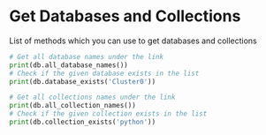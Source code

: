 # Get Databases and Collections

List of methods which you can use to get databases and collections

```py
# Get all database names under the link
print(db.all_database_names())
# Check if the given database exists in the list
print(db.database_exists('Cluster0'))

# Get all collections names under the link
print(db.all_collection_names())
# Check if the given collection exists in the list
print(db.collection_exists('python'))
```